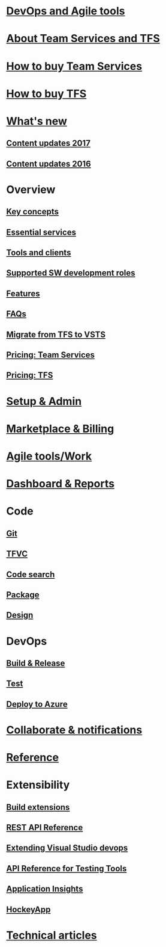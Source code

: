 # [DevOps and Agile tools](devops-alm-overview.md)
# [About Team Services and TFS](about-vsts-tfs.md) 
# [How to buy Team Services](/docs/setup-admin/team-services/buy-basic-access-add-team-services-users)  
# [How to buy TFS](https://www.visualstudio.com/team-services/tfs-pricing/)
# [What's new](whats-new.md)  
## [Content updates 2017](content-updates/updates-2017.md)  
## [Content updates 2016](content-updates/updates-2016.md)   
# Overview
## [Key concepts](concepts.md)
## [Essential services](services.md)
## [Tools and clients](tools.md)
## [Supported SW development roles](roles.md)  
## [Features](alm-devops-features.md)
## [FAQs](faqs.md)
## [Migrate from TFS to VSTS](migrate-to-vsts-from-tfs.md) 
## [Pricing: Team Services](https://www.visualstudio.com/team-services/pricing/)
## [Pricing: TFS](https://www.visualstudio.com/team-services/tfs-pricing/)
# [Setup & Admin](/docs/setup-admin/get-started)  
# [Marketplace & Billing](/docs/marketplace/overview)
# [Agile tools/Work](/docs/work/overview)
# [Dashboard & Reports](/docs/report/overview)
# Code
## [Git](/docs/git/overview)
## [TFVC](/docs/tfvc/overview)
## [Code search](/docs/search/overview)
## [Package](/docs/package/overview)
## [Design](https://msdn.microsoft.com/library/57b85fsc.aspx)

# DevOps
## [Build & Release](/docs/build/overview)
## [Test](/docs/test/overview)
## [Deploy to Azure](/docs/build/apps/index#deploy-to-azure)
# [Collaborate & notifications](/docs/collaborate/overview)  

# [Reference](/docs/reference/overview)
# Extensibility
## [Build extensions](/docs/integrate/extensions/overview#extensions)
## [REST API Reference](/docs/integrate/api/overview)
## [Extending Visual Studio devops](https://msdn.microsoft.com/library/dd470570.aspx)
## [API Reference for Testing Tools](https://msdn.microsoft.com/library/dd465178.aspx)
## [Application Insights](https://azure.microsoft.com/documentation/services/application-insights)
## [HockeyApp](marketplace/get-hockeyapp.md)

# [Technical articles](http://visualstudio.com/articles/overview)


